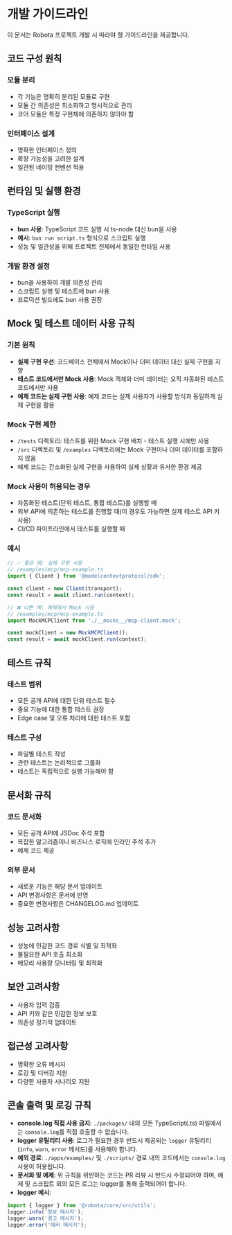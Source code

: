 # 개발 가이드라인

이 문서는 Robota 프로젝트 개발 시 따라야 할 가이드라인을 제공합니다.

## 코드 구성 원칙

### 모듈 분리

- 각 기능은 명확히 분리된 모듈로 구현
- 모듈 간 의존성은 최소화하고 명시적으로 관리
- 코어 모듈은 특정 구현체에 의존하지 않아야 함

### 인터페이스 설계

- 명확한 인터페이스 정의
- 확장 가능성을 고려한 설계
- 일관된 네이밍 컨벤션 적용

## 런타임 및 실행 환경

### TypeScript 실행

- **bun 사용**: TypeScript 코드 실행 시 ts-node 대신 bun을 사용
- **예시**: `bun run script.ts` 형식으로 스크립트 실행
- 성능 및 일관성을 위해 프로젝트 전체에서 동일한 런타임 사용

### 개발 환경 설정

- bun을 사용하여 개발 의존성 관리
- 스크립트 실행 및 테스트에 bun 사용
- 프로덕션 빌드에도 bun 사용 권장

## Mock 및 테스트 데이터 사용 규칙

### 기본 원칙

- **실제 구현 우선**: 코드베이스 전체에서 Mock이나 더미 데이터 대신 실제 구현을 지향
- **테스트 코드에서만 Mock 사용**: Mock 객체와 더미 데이터는 오직 자동화된 테스트 코드에서만 사용
- **예제 코드는 실제 구현 사용**: 예제 코드는 실제 사용자가 사용할 방식과 동일하게 실제 구현을 활용

### Mock 구현 제한

- `/tests` 디렉토리: 테스트를 위한 Mock 구현 배치 - 테스트 실행 시에만 사용
- `/src` 디렉토리 및 `/examples` 디렉토리에는 Mock 구현이나 더미 데이터를 포함하지 않음
- 예제 코드는 간소화된 실제 구현을 사용하여 실제 상황과 유사한 환경 제공

### Mock 사용이 허용되는 경우

- 자동화된 테스트(단위 테스트, 통합 테스트)를 실행할 때
- 외부 API에 의존하는 테스트를 진행할 때(이 경우도 가능하면 실제 테스트 API 키 사용)
- CI/CD 파이프라인에서 테스트를 실행할 때

### 예시

```typescript
// ✅ 좋은 예: 실제 구현 사용
// /examples/mcp/mcp-example.ts
import { Client } from '@modelcontextprotocol/sdk';

const client = new Client(transport);
const result = await client.run(context);

// ❌ 나쁜 예: 예제에서 Mock 사용
// /examples/mcp/mcp-example.ts
import MockMCPClient from './__mocks__/mcp-client.mock';

const mockClient = new MockMCPClient();
const result = await mockClient.run(context);
```

## 테스트 규칙

### 테스트 범위

- 모든 공개 API에 대한 단위 테스트 필수
- 중요 기능에 대한 통합 테스트 권장
- Edge case 및 오류 처리에 대한 테스트 포함

### 테스트 구성

- 파일별 테스트 작성
- 관련 테스트는 논리적으로 그룹화
- 테스트는 독립적으로 실행 가능해야 함

## 문서화 규칙

### 코드 문서화

- 모든 공개 API에 JSDoc 주석 포함
- 복잡한 알고리즘이나 비즈니스 로직에 인라인 주석 추가
- 예제 코드 제공

### 외부 문서

- 새로운 기능은 해당 문서 업데이트
- API 변경사항은 문서에 반영
- 중요한 변경사항은 CHANGELOG.md 업데이트

## 성능 고려사항

- 성능에 민감한 코드 경로 식별 및 최적화
- 불필요한 API 호출 최소화
- 메모리 사용량 모니터링 및 최적화

## 보안 고려사항

- 사용자 입력 검증
- API 키와 같은 민감한 정보 보호
- 의존성 정기적 업데이트

## 접근성 고려사항

- 명확한 오류 메시지
- 로깅 및 디버깅 지원
- 다양한 사용자 시나리오 지원

## 콘솔 출력 및 로깅 규칙

- **console.log 직접 사용 금지**: `./packages/` 내의 모든 TypeScript(.ts) 파일에서는 `console.log`를 직접 호출할 수 없습니다.
- **logger 유틸리티 사용**: 로그가 필요한 경우 반드시 제공되는 `logger` 유틸리티(`info`, `warn`, `error` 메서드)를 사용해야 합니다.
- **예외 경로**: `./apps/examples/` 및 `./scripts/` 경로 내의 코드에서는 `console.log` 사용이 허용됩니다.
- **문서화 및 예제**: 위 규칙을 위반하는 코드는 PR 리뷰 시 반드시 수정되어야 하며, 예제 및 스크립트 외의 모든 로그는 logger를 통해 출력되어야 합니다.
- **logger 예시**:

```typescript
import { logger } from '@robota/core/src/utils';
logger.info('정보 메시지');
logger.warn('경고 메시지');
logger.error('에러 메시지');
``` 